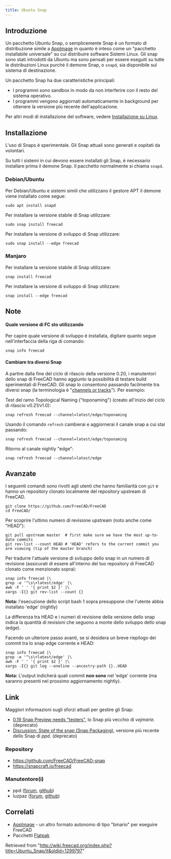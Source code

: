 ```yaml
---
title: Ubuntu Snap
---
```

## Introduzione

Un pacchetto Ubuntu Snap, o semplicemente Snap è un formato di distribuzione simile a [AppImage](/AppImage/it "AppImage/it") in quanto è inteso come un "pacchetto installabile universale" su cui distribuire software Sistemi Linux. Gli snap sono stati introdotti da Ubuntu ma sono pensati per essere eseguiti su tutte le distribuzioni Linux purché il demone Snap, o `snapd`, sia disponibile sul sistema di destinazione.

Un pacchetto Snap ha due caratteristiche principali:

* I programmi sono sandbox in modo da non interferire con il resto del sistema operativo.
* I programmi vengono aggiornati automaticamente in background per ottenere la versione più recente dell'applicazione.

Per altri modi di installazione del software, vedere [Installazione su Linux](/Installing_on_Linux/it "Installing on Linux/it").

## Installazione

L'uso di Snaps è sperimentale. Gli Snap attuali sono generati e ospitati da volontari.

Su tutti i sistemi in cui devono essere installati gli Snap, è necessario installare prima il demone Snap. Il pacchetto normalmente si chiama `snapd`.

### Debian/Ubuntu

Per Debian/Ubuntu e sistemi simili che utilizzano il gestore APT il demone viene installato come segue:

```
sudo apt install snapd

```

Per installare la versione stabile di Snap utilizzare:

```
sudo snap install freecad

```

Per installare la versione di sviluppo di Snap utilizzare:

```
sudo snap install --edge freecad

```

### Manjaro

Per installare la versione stabile di Snap utilizzare:

```
snap install freecad

```

Per installare la versione di sviluppo di Snap utilizzare:

```
snap install --edge freecad

```

## Note

#### Quale versione di FC sto utilizzando

Per capire quale versione di sviluppo è installata, digitare quanto segue nell'interfaccia della riga di comando:

```
snap info freecad

```

#### Cambiare tra diversi Snap

A partire dalla fine del ciclo di rilascio della versione 0.20, i manutentori dello snap di FreeCAD hanno aggiunto la possibilità di testare build sperimentali di FreeCAD. Gli snap lo consentono passando facilmente tra diversi snap (la terminologia è "[channels or tracks](https://snapcraft.io/docs/channels)"). Per esempio:

Test del ramo Topological Naming ("toponaming") (creato all'inizio del ciclo di rilascio v0.21/v1.0):

```
snap refresh freecad --channel=latest/edge/toponaming

```

Usando il comando `refresh` cambierai e aggiornerai il canale snap a cui stai passando:

```
snap refresh freecad --channel=latest/edge/toponaming

```

Ritorno al canale nightly "edge":

```
snap refresh freecad --channel=latest/edge

```

## Avanzate

I seguenti comandi sono rivolti agli utenti che hanno familiarità con `git` e hanno un repository clonato localmente del repository upstream di FreeCAD.

```
git clone https://github.com/FreeCAD/FreeCAD
cd FreeCAD/

```

Per scoprire l'ultimo numero di revisione upstream (noto anche come "HEAD"):

```
git pull upstream master  # first make sure we have the most up-to-date commits
git rev-list --count HEAD # 'HEAD' refers to the current commit you are viewing (tip of the master branch)

```

Per tradurre l'attuale versione di sviluppo dello snap in un numero di revisione (assicurati di essere all'interno del tuo repository di FreeCAD clonato come menzionato sopra):

```
snap info freecad |\
grep -e '^\s\+latest/edge' |\
awk -F ' ' '{ print $2 }' |\
xargs -I{} git rev-list --count {}

```

**Nota:** l'esecuzione dello script bash 1 sopra presuppone che l'utente abbia installato 'edge' (nightly)

La differenza tra HEAD e i numeri di revisione della versione dello snap indica la quantità di revisioni che seguono a monte dello sviluppo dello snap (edge).

Facendo un ulteriore passo avanti, se si desidera un breve riepilogo dei commit tra lo snap edge corrente e HEAD:

```
snap info freecad |\
grep -e '^\s\+latest/edge' |\
awk -F ' ' '{ print $2 }' |\
xargs -I{} git log --oneline --ancestry-path {}..HEAD

```

**Nota:** L'output indicherà quali commit **non sono** nel 'edge' corrente (ma saranno presenti nel prossimo aggiornamento nightly).

## Link

Maggiori informazioni sugli sforzi attuali per gestire gli Snap:

* [0.19 Snap Preview needs "testers"](https://forum.freecadweb.org/viewtopic.php?f=4&t=46044), lo Snap più vecchio di *vejmarie*. (deprecato)
* [Discussion: State of the snap (Snap Packaging)](https://forum.freecadweb.org/viewtopic.php?f=42&t=46853), versione più recente dello Snap di *ppd*. (deprecato)

### Repository

* <https://github.com/FreeCAD/FreeCAD-snap>
* <https://snapcraft.io/freecad>

### Manutentore(i)

* ppd ([forum](https://forum.freecadweb.org/memberlist.php?mode=viewprofile&u=24042), [github](https://github.com/ppd))
* luzpaz ([forum](https://forum.freecadweb.org/memberlist.php?mode=viewprofile&u=12229), [github](https://github.com/luzpaz))

## Correlati

* [AppImage](/AppImage/it "AppImage/it") - un altro formato autonomo di tipo "binario" per eseguire FreeCAD
* Pacchetti [Flatpak](/Flatpak/it "Flatpak/it")

Retrieved from "<http://wiki.freecad.org/index.php?title=Ubuntu_Snap/it&oldid=1299797>"